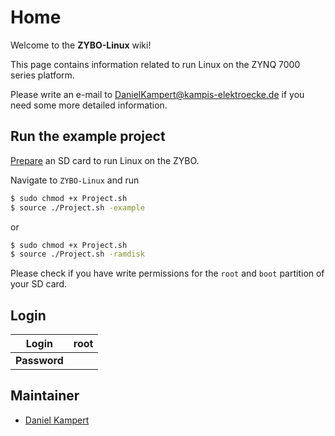 # Home

Welcome to the **ZYBO-Linux** wiki!

This page contains information related to run Linux on the ZYNQ 7000 series platform.

Please write an e-mail to <DanielKampert@kampis-elektroecke.de> if you need some more detailed information.

## Run the example project

[Prepare](https://gitlab.com/Kampi/Zybo-Linux/wikis/Prepare-a-SD-Card) an SD card to run Linux on the ZYBO.

Navigate to `ZYBO-Linux` and run

```bash
$ sudo chmod +x Project.sh
$ source ./Project.sh -example
```

or

```bash
$ sudo chmod +x Project.sh
$ source ./Project.sh -ramdisk
```

Please check if you have write permissions for the `root` and `boot` partition of your SD card.

## Login

| **Login**	| root		|
|---------------|---------------|
| **Password** 	| 		|

## Maintainer

- [Daniel Kampert](mailto:DanielKampert@kampis-elektroecke.de)
